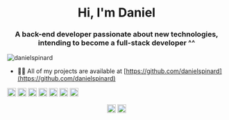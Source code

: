 <h1 align="center">Hi, I'm Daniel</h1>
<h3 align="center">A back-end developer passionate about new technologies, intending to become a full-stack developer ^^</h3>
<p align="left"> <img src="https://komarev.com/ghpvc/?username=danielspinard" alt="danielspinard" /> </p>

- 👨‍💻 All of my projects are available at [https://github.com/danielspinard](https://github.com/danielspinard)

<p align="left"><img src="https://konpa.github.io/devicon/devicon.git/icons/bootstrap/bootstrap-plain.svg" alt="bootstrap" width="20" height="20"/> <img src="https://konpa.github.io/devicon/devicon.git/icons/css3/css3-original-wordmark.svg" alt="css3" width="20" height="20"/> <img src="https://konpa.github.io/devicon/devicon.git/icons/html5/html5-original-wordmark.svg" alt="html5" width="20" height="20"/> <img src="https://konpa.github.io/devicon/devicon.git/icons/javascript/javascript-original.svg" alt="javascript" width="20" height="20"/> <img src="https://konpa.github.io/devicon/devicon.git/icons/laravel/laravel-plain-wordmark.svg" alt="laravel" width="20" height="20"/> <img src="https://konpa.github.io/devicon/devicon.git/icons/mysql/mysql-original-wordmark.svg" alt="mysql" width="20" height="20"/> <img src="https://konpa.github.io/devicon/devicon.git/icons/php/php-original.svg" alt="php" width="20" height="20"/></p><p align="center"> </p>

<p align="center">
<a href="https://twitter.com/danielspinardi" target="blank"><img align="center" src="https://cdn.jsdelivr.net/npm/simple-icons@3.0.1/icons/twitter.svg" alt="danielspinardi" height="20" width="20" /></a>
<a href="https://linkedin.com/in/danielspinard" target="blank"><img align="center" src="https://cdn.jsdelivr.net/npm/simple-icons@3.0.1/icons/linkedin.svg" alt="danielspinard" height="20" width="20" /></a>
</p>
